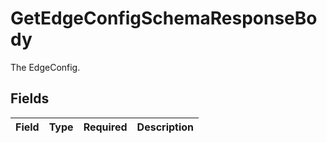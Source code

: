 # GetEdgeConfigSchemaResponseBody

The EdgeConfig.


## Fields

| Field       | Type        | Required    | Description |
| ----------- | ----------- | ----------- | ----------- |